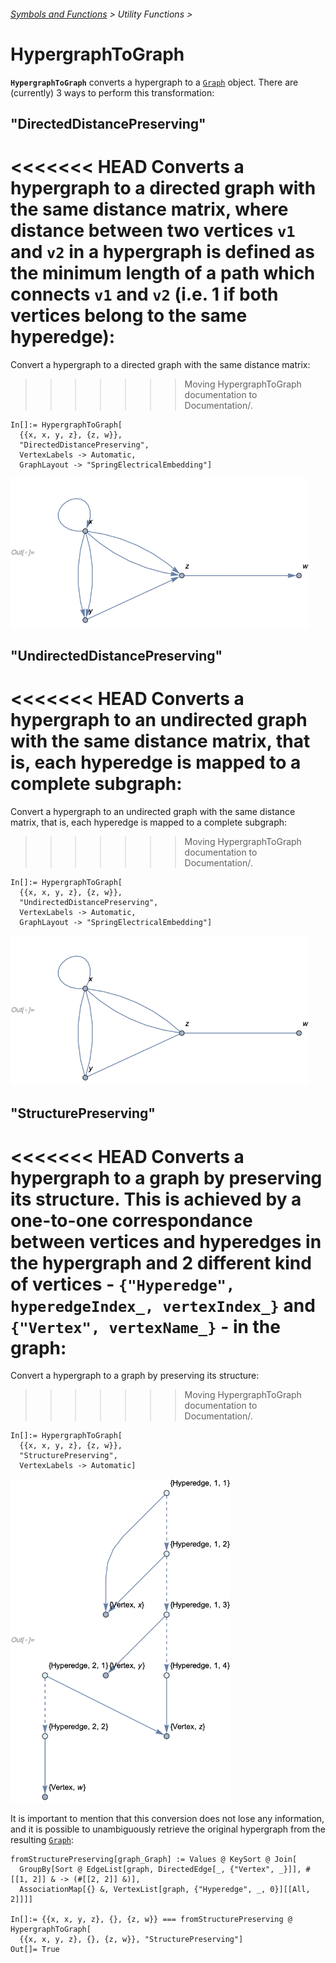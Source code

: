 ###### [Symbols and Functions](/README.md#symbols-and-functions) > Utility Functions >

# HypergraphToGraph

**`HypergraphToGraph`** converts a hypergraph to a [`Graph`](https://reference.wolfram.com/language/ref/Graph.html) object. There are (currently) 3 ways to perform this transformation:

## **"DirectedDistancePreserving"**

<<<<<<< HEAD
Converts a hypergraph to a directed graph with the same distance matrix, where distance between two vertices `v1` and `v2` in a hypergraph is defined as the minimum length of a path which connects `v1` and `v2` (i.e. 1 if both vertices belong to the same hyperedge):
=======
Convert a hypergraph to a directed graph with the same distance matrix:
>>>>>>> Moving HypergraphToGraph documentation to Documentation/.

```wl
In[]:= HypergraphToGraph[
  {{x, x, y, z}, {z, w}},
  "DirectedDistancePreserving",
  VertexLabels -> Automatic,
  GraphLayout -> "SpringElectricalEmbedding"]
```

<img src="/Documentation/Images/HypergraphToGraphDirectedDistancePreserving.png" width="478">

## **"UndirectedDistancePreserving"**

<<<<<<< HEAD
Converts a hypergraph to an undirected graph with the same distance matrix, that is, each hyperedge is mapped to a complete subgraph:
=======
Convert a hypergraph to an undirected graph with the same distance matrix, that is, each hyperedge is mapped to a complete subgraph:
>>>>>>> Moving HypergraphToGraph documentation to Documentation/.

```wl
In[]:= HypergraphToGraph[
  {{x, x, y, z}, {z, w}},
  "UndirectedDistancePreserving",
  VertexLabels -> Automatic,
  GraphLayout -> "SpringElectricalEmbedding"]
```

<img src="/Documentation/Images/HypergraphToGraphUndirectedDistancePreserving.png" width="478">

## **"StructurePreserving"**

<<<<<<< HEAD
Converts a hypergraph to a graph by preserving its structure. This is achieved by a one-to-one correspondance between vertices and hyperedges in the hypergraph and 2 different kind of vertices - `{"Hyperedge", hyperedgeIndex_, vertexIndex_}` and `{"Vertex", vertexName_}` - in the graph:
=======
Convert a hypergraph to a graph by preserving its structure:
>>>>>>> Moving HypergraphToGraph documentation to Documentation/.

```wl
In[]:= HypergraphToGraph[
  {{x, x, y, z}, {z, w}},
  "StructurePreserving",
  VertexLabels -> Automatic]
```

<img src="/Documentation/Images/HypergraphToGraphStructurePreserving.png" width="352">

It is important to mention that this conversion does not lose any information, and it is possible to unambiguously retrieve the original hypergraph from the resulting [`Graph`](https://reference.wolfram.com/language/ref/Graph.html):

```wl
fromStructurePreserving[graph_Graph] := Values @ KeySort @ Join[
  GroupBy[Sort @ EdgeList[graph, DirectedEdge[_, {"Vertex", _}]], #[[1, 2]] & -> (#[[2, 2]] &)],
  AssociationMap[{} &, VertexList[graph, {"Hyperedge", _, 0}][[All, 2]]]]

In[]:= {{x, x, y, z}, {}, {z, w}} === fromStructurePreserving @ HypergraphToGraph[
  {{x, x, y, z}, {}, {z, w}}, "StructurePreserving"]
Out[]= True
```
